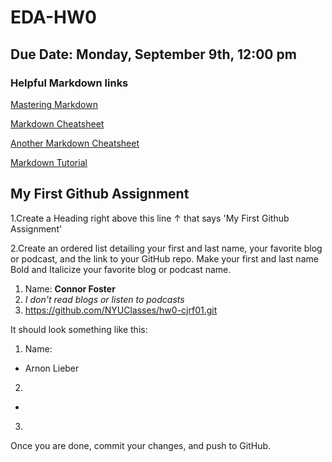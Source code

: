 # EDA-HW0
## Due Date: Monday, September 9th, 12:00 pm 
### Helpful Markdown links
[Mastering Markdown](https://guides.github.com/features/mastering-markdown/)

[Markdown Cheatsheet](https://github.com/adam-p/markdown-here/wiki/Markdown-Cheatsheet)

[Another Markdown Cheatsheet](https://guides.github.com/pdfs/markdown-cheatsheet-online.pdf)

[Markdown Tutorial](https://www.markdowntutorial.com/)


## My First Github Assignment
1.Create a Heading right above this line &uarr; that says 'My First Github Assignment' 

2.Create an ordered list detailing your first and last name, your favorite blog or podcast, and the link to your GitHub repo. Make your first and last name Bold and Italicize your favorite blog or podcast name.  

1. Name:
    **Connor Foster**
2. *I don't read blogs or listen to podcasts*
3. https://github.com/NYUClasses/hw0-cjrf01.git

It should look something like this: 

1. Name:
  * Arnon Lieber
2. 
  * 
3. 

Once you are done, commit your changes, and push to GitHub. 
